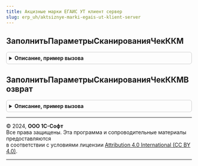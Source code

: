 ```yaml
---
title: Акцизные марки ЕГАИС УТ клиент сервер
slug: erp_uh/aktsiznye-marki-egais-ut-klient-server
---
```



## ЗаполнитьПараметрыСканированияЧекККМ
<details style="margin: 1em 0; padding: 0.5em; border: 1px solid #ccc; border-radius: 6px;">

<summary style="font-weight: bold; cursor: pointer;">Описание, пример вызова</summary>

```bsl

Процедура ЗаполнитьПараметрыСканированияЧекККМ(Параметры, ОрганизацияЕГАИС, ПроверкаКоличества) Экспорт
```

Пример вызова
```bsl
АкцизныеМаркиЕГАИСУТКлиентСервер.ЗаполнитьПараметрыСканированияЧекККМ(Параметры, ОрганизацияЕГАИС, ПроверкаКоличества) 
```
</details>

## ЗаполнитьПараметрыСканированияЧекККМВозврат
<details style="margin: 1em 0; padding: 0.5em; border: 1px solid #ccc; border-radius: 6px;">

<summary style="font-weight: bold; cursor: pointer;">Описание, пример вызова</summary>

```bsl

Процедура ЗаполнитьПараметрыСканированияЧекККМВозврат(Параметры, ОрганизацияЕГАИС, ПроверкаКоличества) Экспорт
```

Пример вызова
```bsl
АкцизныеМаркиЕГАИСУТКлиентСервер.ЗаполнитьПараметрыСканированияЧекККМВозврат(Параметры, ОрганизацияЕГАИС, ПроверкаКоличества) 
```
</details>

---

© 2024, **ООО 1С-Софт**  
Все права защищены. Эта программа и сопроводительные материалы предоставляются  
в соответствии с условиями лицензии [Attribution 4.0 International (CC BY 4.0)](https://creativecommons.org/licenses/by/4.0/legalcode).

---
